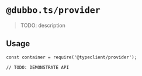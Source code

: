 # `@dubbo.ts/provider`
  > TODO: description
  
  ## Usage
  
  ```
  const container = require('@typeclient/provider');
  
  // TODO: DEMONSTRATE API
  ```